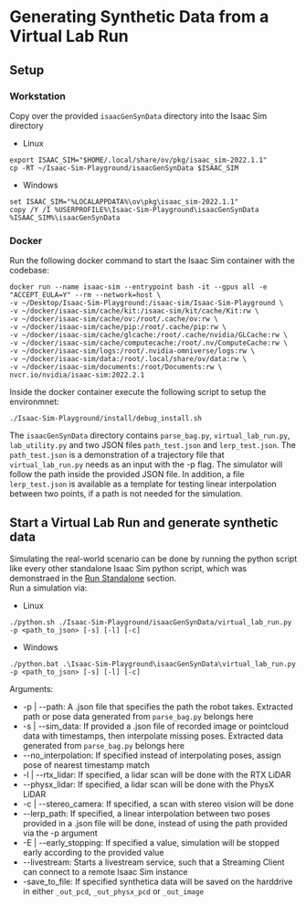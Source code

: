 # Generating Synthetic Data from a Virtual Lab Run
## Setup
### Workstation
Copy over the provided `isaacGenSynData` directory into the Isaac Sim directory
* Linux
```
export ISAAC_SIM="$HOME/.local/share/ov/pkg/isaac_sim-2022.1.1"
cp -RT ~/Isaac-Sim-Playground/isaacGenSynData $ISAAC_SIM
```
* Windows
```
set ISAAC_SIM="%LOCALAPPDATA%\ov\pkg\isaac_sim-2022.1.1"
copy /Y /I %USERPROFILE%\Isaac-Sim-Playground\isaacGenSynData %ISAAC_SIM%\isaacGenSynData
```
### Docker
Run the following docker command to start the Isaac Sim container with the codebase:
```
docker run --name isaac-sim --entrypoint bash -it --gpus all -e "ACCEPT_EULA=Y" --rm --network=host \ 
-v ~/Desktop/Isaac-Sim-Playground:/isaac-sim/Isaac-Sim-Playground \ 
-v ~/docker/isaac-sim/cache/kit:/isaac-sim/kit/cache/Kit:rw \
-v ~/docker/isaac-sim/cache/ov:/root/.cache/ov:rw \
-v ~/docker/isaac-sim/cache/pip:/root/.cache/pip:rw \ 
-v ~/docker/isaac-sim/cache/glcache:/root/.cache/nvidia/GLCache:rw \
-v ~/docker/isaac-sim/cache/computecache:/root/.nv/ComputeCache:rw \
-v ~/docker/isaac-sim/logs:/root/.nvidia-omniverse/logs:rw \
-v ~/docker/isaac-sim/data:/root/.local/share/ov/data:rw \
-v ~/docker/isaac-sim/documents:/root/Documents:rw \
nvcr.io/nvidia/isaac-sim:2022.2.1
```
Inside the docker container execute the following script to setup the environmnet:
```
./Isaac-Sim-Playground/install/debug_install.sh
```

The `isaacGenSynData` directory contains `parse_bag.py`, `virtual_lab_run.py`, `lab_utility.py` and two JSON files `path_test.json` and `lerp_test.json`. The `path_test.json` is a demonstration of a trajectory file that `virtual_lab_run.py` needs as an input with the -p flag. The simulator will follow the path inside the provided JSON file. In addition, a file `lerp_test.json` is available as a template for testing linear interpolation between two points, if a path is not needed for the simulation.

## Start a Virtual Lab Run and generate synthetic data
Simulating the real-world scenario can be done by running the python script like every other standalone Isaac Sim python script, which was demonstraed in the [Run Standalone](run_standalone.md) section. \
Run a simulation via:
* Linux
```
./python.sh ./Isaac-Sim-Playground/isaacGenSynData/virtual_lab_run.py -p <path_to_json> [-s] [-l] [-c]
```
* Windows
```
./python.bat .\Isaac-Sim-Playground\isaacGenSynData\virtual_lab_run.py -p <path_to_json> [-s] [-l] [-c]
```

Arguments:
* -p | --path: A .json file that specifies the path the robot takes. Extracted path or pose data generated from `parse_bag.py` belongs here
* -s | --sim_data: If provided a .json file of recorded image or pointcloud data with timestamps, then interpolate missing poses. Extracted data generated from `parse_bag.py` belongs here
* --no_interpolation: If specified instead of interpolating poses, assign pose of nearest timestamp match
* -l | --rtx_lidar: If specified, a lidar scan will be done with the RTX LiDAR
* --physx_lidar: If specified, a lidar scan will be done with the PhysX LiDAR
* -c | --stereo_camera: If specified, a scan with stereo vision will be done 
* --lerp_path: If specified, a linear interpolation between two poses provided in a .json file will be done, instead of using the path provided via the -p argument
* -E | --early_stopping: If specified a value, simulation will be stopped early according to the provided value
* --livestream: Starts a livestream service, such that a Streaming Client can connect to a remote Isaac Sim instance
* -save_to_file: If specified synthetica data will be saved on the harddrive in either `_out_pcd`, `_out_physx_pcd` or `_out_image`
